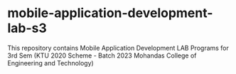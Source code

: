 # mobile-application-development-lab-s3
This repository contains Mobile Application Development LAB Programs for 3rd Sem (KTU 2020 Scheme - Batch 2023 Mohandas College of Engineering and Technology)
